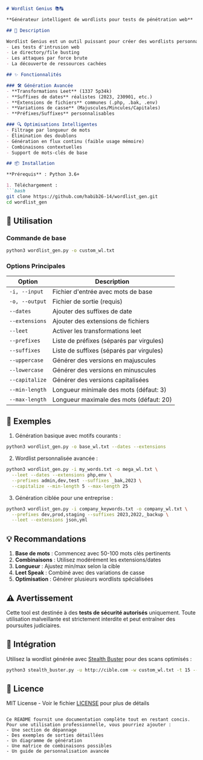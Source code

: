 ```markdown
# Wordlist Genius 📚🔠

**Générateur intelligent de wordlists pour tests de pénétration web**

## 📝 Description

Wordlist Genius est un outil puissant pour créer des wordlists personnalisées et ciblées, spécialement conçu pour :
- Les tests d'intrusion web
- Le directory/file busting
- Les attaques par force brute
- La découverte de ressources cachées

## ✨ Fonctionnalités

### 🛠️ Génération Avancée
- **Transformations Leet** (1337 5p34k)
- **Suffixes de dates** réalistes (2023, 230901, etc.)
- **Extensions de fichiers** communes (.php, .bak, .env)
- **Variations de casse** (Majuscules/Mincules/Capitales)
- **Préfixes/Suffixes** personnalisables

### 🔍 Optimisations Intelligentes
- Filtrage par longueur de mots
- Élimination des doublons
- Génération en flux continu (faible usage mémoire)
- Combinaisons contextuelles
- Support de mots-clés de base

## 📦 Installation

**Prérequis** : Python 3.6+

1. Téléchargement :
```bash
git clone https://github.com/habib26-14/wordlist_gen.git  
cd wordlist_gen
```

## 🚀 Utilisation

### Commande de base
```bash
python3 wordlist_gen.py -o custom_wl.txt
```

### Options Principales
| Option               | Description                                  |
|----------------------|----------------------------------------------|
| `-i, --input`        | Fichier d'entrée avec mots de base           |
| `-o, --output`       | Fichier de sortie (requis)                   |
| `--dates`            | Ajouter des suffixes de date                 |
| `--extensions`       | Ajouter des extensions de fichiers           |
| `--leet`             | Activer les transformations leet             |
| `--prefixes`         | Liste de préfixes (séparés par virgules)     |
| `--suffixes`         | Liste de suffixes (séparés par virgules)     |
| `--uppercase`        | Générer des versions en majuscules           |
| `--lowercase`        | Générer des versions en minuscules           |
| `--capitalize`       | Générer des versions capitalisées            |
| `--min-length`       | Longueur minimale des mots (défaut: 3)       |
| `--max-length`       | Longueur maximale des mots (défaut: 20)      |

## 📌 Exemples

1. Génération basique avec motifs courants :
```bash
python3 wordlist_gen.py -o base_wl.txt --dates --extensions
```

2. Wordlist personnalisée avancée :
```bash
python3 wordlist_gen.py -i my_words.txt -o mega_wl.txt \
  --leet --dates --extensions php,env \
  --prefixes admin,dev,test --suffixes _bak,2023 \
  --capitalize --min-length 5 --max-length 25
```

3. Génération ciblée pour une entreprise :
```bash
python3 wordlist_gen.py -i company_keywords.txt -o company_wl.txt \
  --prefixes dev,prod,staging --suffixes 2023,2022,_backup \
  --leet --extensions json,yml
```

## 💡 Recommandations

1. **Base de mots** : Commencez avec 50-100 mots clés pertinents
2. **Combinaisons** : Utilisez modérément les extensions/dates
3. **Longueur** : Ajustez min/max selon la cible
4. **Leet Speak** : Combiné avec des variations de casse
5. **Optimisation** : Générer plusieurs wordlists spécialisées

## ⚠️ Avertissement

Cette tool est destinée à des **tests de sécurité autorisés** uniquement. Toute utilisation malveillante est strictement interdite et peut entraîner des poursuites judiciaires.

## 🔄 Intégration

Utilisez la wordlist générée avec [Stealth Buster](https://github.com/habib26-14/stealth_buster) pour des scans optimisés :
```bash
python3 stealth_buster.py -u http://cible.com -w custom_wl.txt -t 15 --delay 0.5
```

## 📄 Licence

MIT License - Voir le fichier [LICENSE](LICENSE) pour plus de détails
```

Ce README fournit une documentation complète tout en restant concis. Pour une utilisation professionnelle, vous pourriez ajouter :
- Une section de dépannage
- Des exemples de sorties détaillées
- Un diagramme de génération
- Une matrice de combinaisons possibles
- Un guide de personnalisation avancée